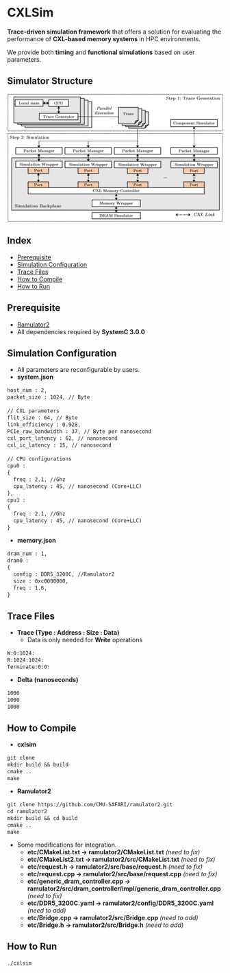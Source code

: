 # CXLSim

**Trace-driven simulation framework** that offers a solution for evaluating the performance of **CXL-based memory systems** in HPC environments.

We provide both **timing** and **functional simulations** based on user parameters.

## Simulator Structure
 ![image](./Fig_simulator.jpg)

## Index 
- [Prerequisite](#Prerequisite)
- [Simulation Configuration](#Simulation-Configuration)
- [Trace Files](#Trace-Files)
- [How to Compile](#How-to-Compile)
- [How to Run](#How-to-Run)
  
## Prerequisite
- [Ramulator2](https://github.com/CMU-SAFARI/ramulator2)
- All dependencies required by **SystemC 3.0.0**

## Simulation Configuration
- All parameters are reconfigurable by users.
- **system.json**
```
host_num : 2,  
packet_size : 1024, // Byte

// CXL parameters
flit_size : 64, // Byte
link_efficiency : 0.928, 
PCIe_raw_bandwidth : 37, // Byte per nanosecond
cxl_port_latency : 62, // nanosecond
cxl_ic_latency : 15, // nanosecond

// CPU configurations
cpu0 :
{ 
  freq : 2.1, //Ghz
  cpu_latency : 45, // nanosecond (Core+LLC)
},  
cpu1 :
{ 
  freq : 2.1, //Ghz
  cpu_latency : 45, // nanosecond (Core+LLC)
}

```
  
- **memory.json**
```
dram_num : 1,
dram0 :
{
  config : DDR5_3200C, //Ramulator2
  size : 0xc0000000,
  freq : 1.6,
}
```

## Trace Files
- **Trace (Type : Address : Size : Data)**
  - Data is only needed for **Write** operations  
```
W:0:1024: 
R:1024:1024:
Terminate:0:0:
```
- **Delta (nanoseconds)**
```
1000
1000
1000
```

## How to Compile
- **cxlsim**
```
git clone 
mkdir build && build
cmake ..
make
```
- **Ramulator2**
```
git clone https://github.com/CMU-SAFARI/ramulator2.git
cd ramulator2
mkdir build && cd build
cmake ..
make
```
  - Some modifications for integration.
    - **etc/CMakeList.txt -> ramulator2/CMakeList.txt** *(need to fix)*
    - **etc/CMakeList2.txt -> ramulator2/src/CMakeList.txt** *(need to fix)*
    - **etc/request.h -> ramulator2/src/base/request.h** *(need to fix)*
    - **etc/request.cpp -> ramulator2/src/base/request.cpp** *(need to fix)*
    - **etc/generic_dram_controller.cpp -> ramulator2/src/dram_controller/impl/generic_dram_controller.cpp** *(need to fix)*
    - **etc/DDR5_3200C.yaml -> ramulator2/config/DDR5_3200C.yaml** *(need to add)*
    - **etc/Bridge.cpp -> ramulator2/src/Bridge.cpp** *(need to add)*
    - **etc/Bridge.h -> ramulator2/src/Bridge.h** *(need to add)*

## How to Run
```
./cxlsim
```
